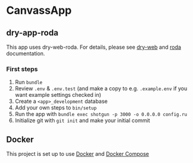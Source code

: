 # CanvassApp

## dry-app-roda
This app uses dry-web-roda. For details, please see [dry-web](https://github.com/dry-rb/dry-web) and
[roda](https://github.com/jeremyevans/roda) documentation.

### First steps

1. Run `bundle`
1. Review `.env` & `.env.test` (and make a copy to e.g. `.example.env` if you want example settings checked in)
1. Create a `<app>_development` database
1. Add your own steps to `bin/setup`
1. Run the app with `bundle exec shotgun -p 3000 -o 0.0.0.0 config.ru`
1. Initialize git with `git init` and make your initial commit

## Docker

This project is set up to use [Docker](https://docs.docker.com/) and [Docker Compose](https://docs.docker.com/compose/)
